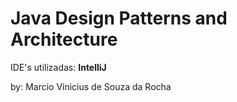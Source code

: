 # Java Design Patterns and Architecture

IDE's utilizadas: **IntelliJ**

by: Marcio Vinicius de Souza da Rocha



